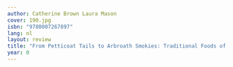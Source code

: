```yaml
---
author: Catherine Brown Laura Mason
cover: 190.jpg
isbn: "9780007267897"
lang: nl
layout: review
title: "From Petticoat Tails to Arbroath Smokies: Traditional Foods of Scotland"
year: 0
---
```

